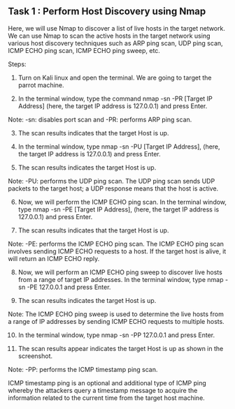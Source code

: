 ## **Task 1 : Perform Host Discovery using Nmap**

Here, we will use Nmap to discover a list of live hosts in the target network. We can use Nmap to scan the active hosts in the target network using various host discovery techniques such as ARP ping scan, UDP ping scan, ICMP ECHO ping scan, ICMP ECHO ping sweep, etc.

Steps: 

1. Turn on Kali linux and open the terminal. We are going to target the parrot machine.

2. In the terminal window, type the command nmap -sn -PR [Target IP Address] (here, the target IP address is 127.0.0.1) and press Enter. 

Note: -sn: disables port scan and -PR: performs ARP ping scan.

3. The scan results indicates that the target Host is up.

4. In the terminal window, type nmap -sn -PU [Target IP Address], (here, the target IP address is 127.0.0.1) and press Enter. 

5. The scan results indicates the target Host is up.

Note: -PU: performs the UDP ping scan. 
      The UDP ping scan sends UDP packets to the target host; a UDP response means that the host is active.


6. Now, we will perform the ICMP ECHO ping scan. In the terminal window, type nmap -sn -PE [Target IP Address], (here, the target IP address is 127.0.0.1) and press Enter. 

7. The scan results indicates that the target Host is up.

Note: -PE: performs the ICMP ECHO ping scan. The ICMP ECHO ping scan involves sending ICMP ECHO requests to a host. If the target host is alive, it will return an ICMP ECHO reply.

8. Now, we will perform an ICMP ECHO ping sweep to discover live hosts from a range of target IP addresses. In the terminal window, type nmap -sn -PE 127.0.0.1 and press Enter. 

9. The scan results indicates the target Host is up.

Note: The ICMP ECHO ping sweep is used to determine the live hosts from a range of IP addresses by sending ICMP ECHO requests to multiple hosts.

10.  In the terminal window, type nmap -sn -PP 127.0.0.1 and press Enter. 

11. The scan results appear indicates the target Host is up as shown in the screenshot.

Note: -PP: performs the ICMP timestamp ping scan.
        
ICMP timestamp ping is an optional and additional type of ICMP ping whereby the attackers query a timestamp message to acquire the information related to the current time from the target host machine.
